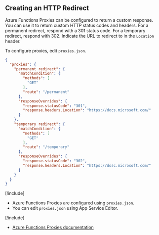 ## Creating an HTTP Redirect

Azure Functions Proxies can be configured to return a custom response. You can use it to return custom HTTP status codes and headers. For a permanent redirect, respond with a 301 status code. For a temporary redirect, respond with 302. Indicate the URL to redirect to in the `Location` header.

To configure proxies, edit `proxies.json`.

```json
{
  "proxies": {
    "permanent redirect": {
      "matchCondition": {
        "methods": [
          "GET"
        ],
        "route": "/permanent"
      },
      "responseOverrides": {
        "response.statusCode": "301",
        "response.headers.Location": "https://docs.microsoft.com/"
      }
    },
    "temporary redirect": {
      "matchCondition": {
        "methods": [
          "GET"
        ],
        "route": "/temporary"
      },
      "responseOverrides": {
        "response.statusCode": "302",
        "response.headers.Location": "https://dosc.microsoft.com/"
      }
    }
  }
}
```

[!include[](../includes/takeaways-heading.md)]

- Azure Functions Proxies are configured using `proxies.json`.
- You can edit `proxies.json` using App Service Editor. 

[!include[](../includes/read-more-heading.md)]

- [Azure Functions Proxies documentation](https://docs.microsoft.com/en-us/azure/azure-functions/functions-proxies)
